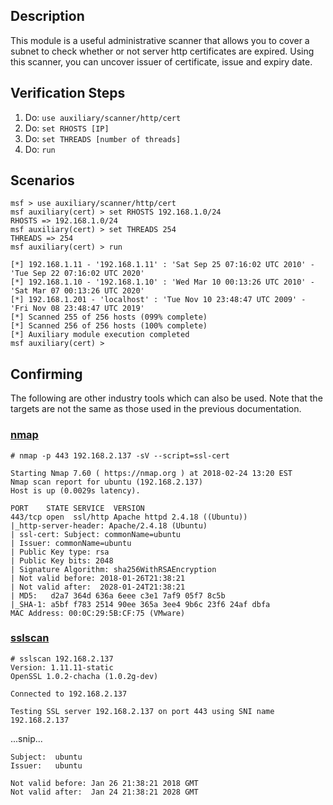 ## Description

This module is a useful administrative scanner that allows you to cover a subnet to check whether or not server http certificates are expired. Using this scanner, you can uncover issuer of certificate, issue and expiry date.

## Verification Steps

1. Do: ```use auxiliary/scanner/http/cert```
2. Do: ```set RHOSTS [IP]```
3. Do: ```set THREADS [number of threads]```
4. Do: ```run```

## Scenarios

```
msf > use auxiliary/scanner/http/cert
msf auxiliary(cert) > set RHOSTS 192.168.1.0/24
RHOSTS => 192.168.1.0/24
msf auxiliary(cert) > set THREADS 254
THREADS => 254
msf auxiliary(cert) > run

[*] 192.168.1.11 - '192.168.1.11' : 'Sat Sep 25 07:16:02 UTC 2010' - 'Tue Sep 22 07:16:02 UTC 2020'
[*] 192.168.1.10 - '192.168.1.10' : 'Wed Mar 10 00:13:26 UTC 2010' - 'Sat Mar 07 00:13:26 UTC 2020'
[*] 192.168.1.201 - 'localhost' : 'Tue Nov 10 23:48:47 UTC 2009' - 'Fri Nov 08 23:48:47 UTC 2019'
[*] Scanned 255 of 256 hosts (099% complete)
[*] Scanned 256 of 256 hosts (100% complete)
[*] Auxiliary module execution completed
msf auxiliary(cert) >
```

## Confirming

The following are other industry tools which can also be used.  Note that the targets are not the same as those used in the previous documentation.

### [nmap](https://nmap.org/nsedoc/scripts/ssl-cert.html)

```
# nmap -p 443 192.168.2.137 -sV --script=ssl-cert

Starting Nmap 7.60 ( https://nmap.org ) at 2018-02-24 13:20 EST
Nmap scan report for ubuntu (192.168.2.137)
Host is up (0.0029s latency).

PORT    STATE SERVICE  VERSION
443/tcp open  ssl/http Apache httpd 2.4.18 ((Ubuntu))
|_http-server-header: Apache/2.4.18 (Ubuntu)
| ssl-cert: Subject: commonName=ubuntu
| Issuer: commonName=ubuntu
| Public Key type: rsa
| Public Key bits: 2048
| Signature Algorithm: sha256WithRSAEncryption
| Not valid before: 2018-01-26T21:38:21
| Not valid after:  2028-01-24T21:38:21
| MD5:   d2a7 364d 636a 6eee c3e1 7af9 05f7 8c5b
|_SHA-1: a5bf f783 2514 90ee 365a 3ee4 9b6c 23f6 24af dbfa
MAC Address: 00:0C:29:5B:CF:75 (VMware)
```

### [sslscan](https://github.com/rbsec/sslscan)
```
# sslscan 192.168.2.137
Version: 1.11.11-static
OpenSSL 1.0.2-chacha (1.0.2g-dev)

Connected to 192.168.2.137

Testing SSL server 192.168.2.137 on port 443 using SNI name 192.168.2.137
```
...snip...
```
Subject:  ubuntu
Issuer:   ubuntu

Not valid before: Jan 26 21:38:21 2018 GMT
Not valid after:  Jan 24 21:38:21 2028 GMT
```
